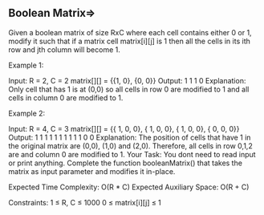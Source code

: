 Boolean Matrix=>
-------------





Given a boolean matrix of size RxC where each cell contains either 0 or 1, modify it such that if a matrix cell matrix[i][j] is 1 then all the cells in its ith row and jth column will become 1.

Example 1:

Input:
R = 2, C = 2
matrix[][] = {{1, 0},
              {0, 0}}
Output: 
1 1
1 0 
Explanation:
Only cell that has 1 is at (0,0) so all 
cells in row 0 are modified to 1 and all 
cells in column 0 are modified to 1.

Example 2:

Input:
R = 4, C = 3
matrix[][] = {{ 1, 0, 0},
              { 1, 0, 0},
              { 1, 0, 0},
              { 0, 0, 0}}
Output: 
1 1 1
1 1 1
1 1 1
1 0 0 
Explanation:
The position of cells that have 1 in
the original matrix are (0,0), (1,0)
and (2,0). Therefore, all cells in row
0,1,2 are and column 0 are modified to 1. 
Your Task:
You dont need to read input or print anything. Complete the function booleanMatrix() that takes the matrix as input parameter and modifies it in-place.

Expected Time Complexity: O(R * C)
Expected Auxiliary Space: O(R + C) 

Constraints:
1 ≤ R, C ≤ 1000
0 ≤ matrix[i][j] ≤ 1

